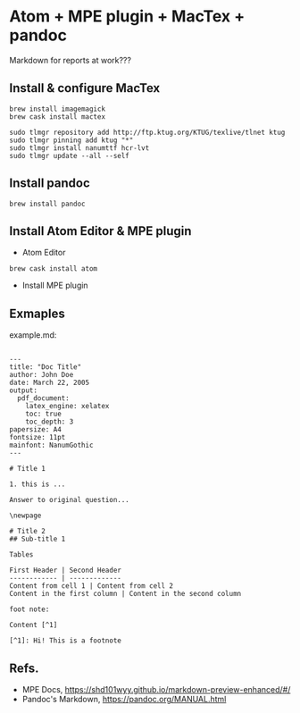 # Atom + MPE plugin + MacTex + pandoc

Markdown for reports at work???

## Install & configure MacTex
```
brew install imagemagick
brew cask install mactex

sudo tlmgr repository add http://ftp.ktug.org/KTUG/texlive/tlnet ktug
sudo tlmgr pinning add ktug "*"
sudo tlmgr install nanumttf hcr-lvt
sudo tlmgr update --all --self
```

## Install pandoc
```
brew install pandoc
```

## Install Atom Editor & MPE plugin
- Atom Editor
```
brew cask install atom
```
- Install MPE plugin


## Exmaples

example.md:
```

---
title: "Doc Title"
author: John Doe
date: March 22, 2005
output:
  pdf_document:
    latex_engine: xelatex
    toc: true
    toc_depth: 3
papersize: A4
fontsize: 11pt
mainfont: NanumGothic
---

# Title 1

1. this is ...

Answer to original question...

\newpage

# Title 2
## Sub-title 1

Tables

First Header | Second Header
------------ | -------------
Content from cell 1 | Content from cell 2
Content in the first column | Content in the second column

foot note:

Content [^1]

[^1]: Hi! This is a footnote
```

## Refs.
- MPE Docs, https://shd101wyy.github.io/markdown-preview-enhanced/#/
- Pandoc's Markdown, https://pandoc.org/MANUAL.html
